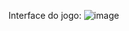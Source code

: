 Interface do jogo:
![image](https://github.com/user-attachments/assets/679a4774-1d05-4b22-ae03-9b73b4747b69)
